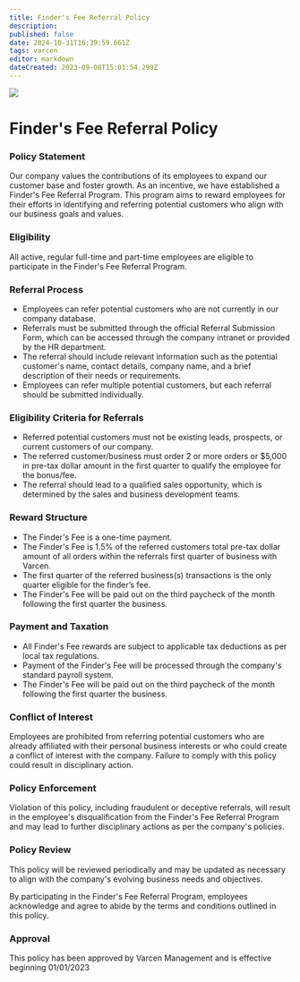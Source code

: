 ```yaml
---
title: Finder's Fee Referral Policy
description: 
published: false
date: 2024-10-31T16:39:59.661Z
tags: varcen
editor: markdown
dateCreated: 2023-09-08T15:01:54.299Z
---
```


![](https://lh6.googleusercontent.com/-ze9cbCWjnMV-nnMvEirfD_PAFgp0C1SWnfX5V6IzBFQj5liMdGSA2tt2_mhNeCSN7QYWhaMrjeiXB6OmUiiYMAuhjiVMWsehQ4jn2SEkh7_95XQpIvrewgyHRI3Cn13fL0TCILivZO8Jy4-izu4pU8)

# Finder's Fee Referral Policy

### **Policy Statement**

Our company values the contributions of its employees to expand our customer base and foster growth. As an incentive, we have established a Finder's Fee Referral Program. This program aims to reward employees for their efforts in identifying and referring potential customers who align with our business goals and values.

### **Eligibility**

All active, regular full-time and part-time employees are eligible to participate in the Finder's Fee Referral Program.

### **Referral Process**

-   Employees can refer potential customers who are not currently in our company database.
-   Referrals must be submitted through the official Referral Submission Form, which can be accessed through the company intranet or provided by the HR department.
-   The referral should include relevant information such as the potential customer's name, contact details, company name, and a brief description of their needs or requirements.
-   Employees can refer multiple potential customers, but each referral should be submitted individually.

### **Eligibility Criteria for Referrals**

-   Referred potential customers must not be existing leads, prospects, or current customers of our company.
-   The referred customer/business must order 2 or more orders or $5,000 in pre-tax dollar amount in the first quarter to qualify the employee for the bonus/fee.
-   The referral should lead to a qualified sales opportunity, which is determined by the sales and business development teams.

### **Reward Structure**

-   The Finder's Fee is a one-time payment.
-   The Finder's Fee is 1.5% of the referred customers total pre-tax dollar amount of all orders within the referrals first quarter of business with Varcen.
-   The first quarter of the referred business(s) transactions is the only quarter eligible for the finder’s fee.
-   The Finder's Fee will be paid out on the third paycheck of the month following the first quarter the business.

### **Payment and Taxation**

-   All Finder's Fee rewards are subject to applicable tax deductions as per local tax regulations.
-   Payment of the Finder's Fee will be processed through the company's standard payroll system.
-   The Finder's Fee will be paid out on the third paycheck of the month following the first quarter the business.

### **Conflict of Interest**

Employees are prohibited from referring potential customers who are already affiliated with their personal business interests or who could create a conflict of interest with the company. Failure to comply with this policy could result in disciplinary action.

### **Policy Enforcement**

Violation of this policy, including fraudulent or deceptive referrals, will result in the employee's disqualification from the Finder's Fee Referral Program and may lead to further disciplinary actions as per the company's policies.

### **Policy Review** 

This policy will be reviewed periodically and may be updated as necessary to align with the company's evolving business needs and objectives.

By participating in the Finder's Fee Referral Program, employees acknowledge and agree to abide by the terms and conditions outlined in this policy.

### **Approval**

This policy has been approved by Varcen Management and is effective beginning 01/01/2023